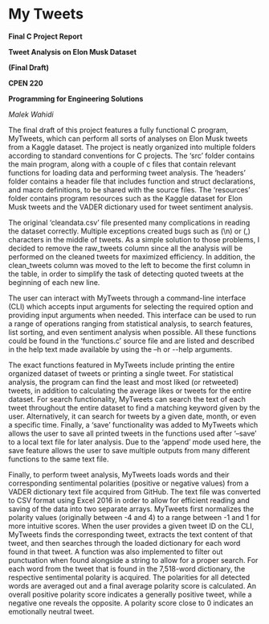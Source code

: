# My Tweets

**Final C Project Report**

**Tweet Analysis on Elon Musk Dataset**

**(Final Draft)**

**CPEN 220** 

**Programming for Engineering Solutions**

*Malek Wahidi*

The final draft of this project features a fully functional C program, MyTweets, which can perform all sorts of analyses on Elon Musk tweets from a Kaggle dataset. The project is neatly organized into multiple folders according to standard conventions for C projects. The ‘src’ folder contains the main program, along with a couple of c files that contain relevant functions for loading data and performing tweet analysis. The ‘headers’ folder contains a header file that includes function and struct declarations, and macro definitions, to be shared with the source files. The ‘resources’ folder contains program resources such as the Kaggle dataset for Elon Musk tweets and the VADER dictionary used for tweet sentiment analysis.

The original ‘cleandata.csv’ file presented many complications in reading the dataset correctly. Multiple exceptions created bugs such as (\n) or (,) characters in the middle of tweets. As a simple solution to those problems, I decided to remove the raw\_tweets column since all the analysis will be performed on the cleaned tweets for maximized efficiency. In addition, the clean\_tweets column was moved to the left to become the first column in the table, in order to simplify the task of detecting quoted tweets at the beginning of each new line.

The user can interact with MyTweets through a command-line interface (CLI) which accepts input arguments for selecting the required option and providing input arguments when needed. This interface can be used to run a range of operations ranging from statistical analysis, to search features, list sorting, and even sentiment analysis when possible. All these functions could be found in the ‘functions.c’ source file and are listed and described in the help text made available by using the –h or --help arguments.

The exact functions featured in MyTweets include printing the entire organized dataset of tweets or printing a single tweet. For statistical analysis, the program can find the least and most liked (or retweeted) tweets, in addition to calculating the average likes or tweets for the entire dataset. For search functionality, MyTweets can search the text of each tweet throughout the entire dataset to find a matching keyword given by the user. Alternatively, it can search for tweets by a given date, month, or even a specific time. Finally, a ‘save’ functionality was added to MyTweets which allows the user to save all printed tweets in the functions used after ‘–save’ to a local text file for later analysis. Due to the ‘append’ mode used here, the save feature allows the user to save multiple outputs from many different functions to the same text file.

Finally, to perform tweet analysis, MyTweets loads words and their corresponding sentimental polarities (positive or negative values) from a VADER dictionary text file acquired from GitHub. The text file was converted to CSV format using Excel 2016 in order to allow for efficient reading and saving of the data into two separate arrays. MyTweets first normalizes the polarity values (originally between -4 and 4) to a range between -1 and 1 for more intuitive scores. When the user provides a given tweet ID on the CLI, MyTweets finds the corresponding tweet, extracts the text content of that tweet, and then searches through the loaded dictionary for each word found in that tweet. A function was also implemented to filter out punctuation when found alongside a string to allow for a proper search. For each word from the tweet that is found in the 7,518-word dictionary, the respective sentimental polarity is acquired. The polarities for all detected words are averaged out and a final average polarity score is calculated. An overall positive polarity score indicates a generally positive tweet, while a negative one reveals the opposite. A polarity score close to 0 indicates an emotionally neutral tweet.
